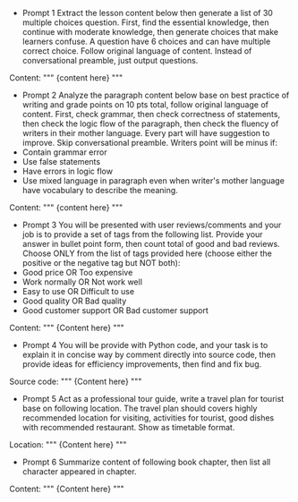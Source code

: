 - Prompt 1
  Extract the lesson content below then generate a list of 30 multiple choices question. First, find the essential knowledge, then continue with moderate knowledge, then generate choices that make learners confuse. A question have 6 choices and can have multiple correct choice. Follow original language of content. Instead of conversational preamble, just output questions.

Content: """
{content here}
"""

- Prompt 2
  Analyze the paragraph content below base on best practice of writing and grade points on 10 pts total, follow original language of content. First, check grammar, then check correctness of statements, then check the logic flow of the paragraph, then check the fluency of writers in their mother language. Every part will have suggestion to improve. Skip conversational preamble.
  Writers point will be minus if:
- Contain grammar error
- Use false statements
- Have errors in logic flow
- Use mixed language in paragraph even when writer's mother language have vocabulary to describe the meaning.

Content: """
{content here}
"""

- Prompt 3
  You will be presented with user reviews/comments and your job is to provide a set of tags from the following list. Provide your answer in bullet point form, then count total of good and bad reviews. Choose ONLY from the list of tags provided here (choose either the positive or the negative tag but NOT both):
- Good price OR Too expensive
- Work normally OR Not work well
- Easy to use OR Difficult to use
- Good quality OR Bad quality
- Good customer support OR Bad customer support

Content: """
{Content here}
"""

- Prompt 4
  You will be provide with Python code, and your task is to explain it in concise way by comment directly into source code, then provide ideas for efficiency improvements, then find and fix bug.

Source code:
"""
{Content here}
"""

- Prompt 5
  Act as a professional tour guide, write a travel plan for tourist base on following location. The travel plan should covers highly recommended location for visiting, activities for tourist, good dishes with recommended restaurant. Show as timetable format.

Location:
"""
{Content here}
"""

- Prompt 6
  Summarize content of following book chapter, then list all character appeared in chapter.

Content:
"""
{Content here}
"""
